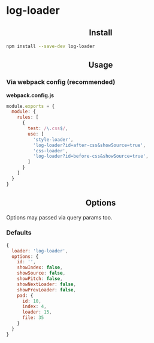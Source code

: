 # log-loader

<h2 align="center">Install</h2>

```bash
npm install --save-dev log-loader
```

<h2 align="center">Usage</h2>


### Via webpack config (recommended)

**webpack.config.js**
```js
module.exports = {
  module: {
    rules: [
      {
        test: /\.css$/,
        use: [ 
          'style-loader',
          'log-loader?id=after-css&showSource=true',
          'css-loader',
          'log-loader?id=before-css&showSource=true',
        ]
      }
    ]
  }
}
```

<h2 align="center">Options</h2>

Options may passed via query params too.
 
### Defaults

```js
{
  loader: 'log-loader',
  options: {
    id: '',
    showIndex: false,
    showSource: false,
    showPitch: false,
    showNextLoader: false,
    showPrevLoader: false,
    pad: {
      id: 10,
      index: 4,
      loader: 15,
      file: 35
    }
  }
}
```
